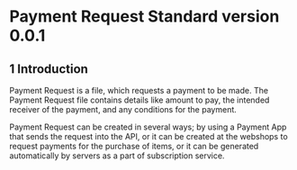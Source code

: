# Payment Request Standard version 0.0.1


## 1 Introduction
Payment Request is a file, which requests a payment to be made. The Payment Request file contains details like amount to pay, the intended receiver of the payment, and any conditions for the payment.

Payment Request can be created in several ways; by using a Payment App that sends the request into the API, or it can be created at the webshops to request payments for the purchase of items, or it can be generated automatically by servers as a part of subscription service.

